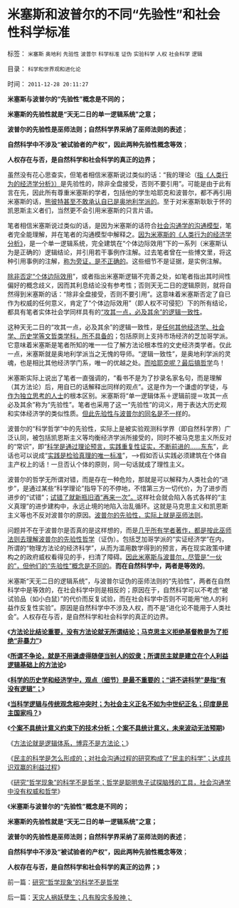 # 米塞斯和波普尔的不同“先验性”和社会性科学标准

标签： `米塞斯` `奥地利` `先验性` `波普尔` `科学标准` `证伪` `实验科学` `人权` `社会科学` `逻辑` 

目录： `科学和世界观和进化论`

时间： `2011-12-28 20:11:27`

**米塞斯与波普尔的“先验性”概念是不同的；**

**米塞斯的先验性就是“天无二日的单一逻辑系统”之意；**

**波普尔的先验性是巫师法则；自然科学界采纳了巫师法则的表述**；

**自然科学中不涉及“被试验者的产权”，因此两种先验性概念等效**；

**人权存在与否，是自然科学和社会科学的真正的边界；**

虽然没有花心思查实，但笔者相信米塞斯说过类似的话：“我的理论（[指《人类行为的经济学分析》）](../../../2011/1/27/米塞斯《人类行为的经济学分析》的分析.md)是先验性的，除非全盘接受，否则不要引用”。可能是由于此有言在先，因此所有尊重米塞斯的学者，包括他的学生哈耶克和波普尔，都不再引用米塞斯的话，[熊彼特甚至不敢承认自已是奥地利学派的](../../../2011/2/21/熊彼特，一条精滑的鱼.md)。至于对米塞斯耿耿于怀的凯恩斯主义者们，当然更不会引用米塞斯的只言片语。

笔者相信米塞斯说过类似的话，是因为米塞斯的话符合[社会沟通学的沟通模型](../../../2011/12/27/“讲不讲科学”即“有没有逻辑”.md)，笔者完全能理解，并在笔者的沟通模型中解释之。[因为米塞斯的《人类行为的经济学分析》](../../../2011/2/7/向伟大的Ludwig米塞斯致敬！.md)，是一个单一逻辑系统，完全建筑在“个体边际效用”下的一系列（米塞斯认为是正确的）逻辑结论，并引用若干事例作注解。过去笔者曾在一些博文里，将这种引用事例的注解，[称为旁证，是不正确的](../../../2009/5/20/疑证与实证及汉议论文三要素论.md)。这些细节不是证据，是实例注解。

[除非否定“个体边际效用](../../../2011/2/20/经济学科学标准（边际效用＋抽象建模＋实证统计）.md)”，或者指出米塞斯逻辑不完善之处，如笔者指出其时间性偏好的概念歧义，因而其利息结论没有参考性；否则天无二日的逻辑原则，就将自然得到米塞斯的话：“除非全盘接受，否则不要引用”。这意味着米塞斯否定了自已作为权威的任何意义，肯定了“个体边际效用”（即人权不可侵犯）下的所有结论，都具有笔者实体社会学同样具有的[“攻其一点，必及其余”的逻辑一致性](../../../2011/12/27/方法论比结论重要，没有方法论就无所谓观点.md)。

这种天无二日的“攻其一点，必及其余”的逻辑一致性，是[任何其他经济学、社会学、历史学等文哲类学科，所不具备的](../../../2010/10/6/有神论的宗教是哲学，无神论的哲学是宗教.md)；包括原则上支持市场经济的芝加哥学派。它意味着米塞斯是笔者所知的唯一一位了解方法论根本性的文史经济类学者。仅此一点，米塞斯就是奥地利学派当之无愧的导师。“逻辑一致性”，是奥地利学派的灵魂，也是相比其他经济学门系，唯一的优越之处。[而哈耶克呢？最后搞哲学](../../../2011/2/26/哈耶克分子和“民主的权威”.md)鸟！

米塞斯实际上说出了笔者一直强调的，“看书不是为了抄录名家名句，而是理解（其方法论）后，用自已的话解释出同样的观点”。这是作为一个谦虚的学徒，与[作为独立思考的人士](../../../2010/1/6/独立思考的观点是成不了“权威”.md)的根本区别。米塞斯将“单一逻辑体系＋逻辑前提＝攻其一点必及其余”称为“先验性”。笔者也采用了这一“先验性”的词义，用于表达大历史观和实体经济学的类似性质。[但此先验性与波普尔的同名是不一样](../../../2011/2/27/新理论推广和奥地利学派的失败.md)的。

波普尔的“科学哲学”中的先验性，实际上是被实验观测科学界（即自然科学界）广泛认同，被包括凯恩斯主义等均衡经济学派所接受的，同时不被马克思主义所反对的“常识”，即“[科学是通过理论预言，实践重复性证实，不断前进的……东东](../../../2011/2/27/“理论－实践”科学发展论是错误的，“观测－归纳”法是正确的.md)”，此话也可以说成“[实践是检验真理的唯一标准](../../../2009/11/25/实践是检验哲学的唯一标准.md)”，——>假如否认实践必须建筑在个体自主产权上的话！一旦否认个体的原则，同一句话就成了理性主义。

波普尔的哲学无所谓对错，而是存在一种危险，那就是可以解释为人类社会的“进步”，是通过某些“科学理论”指导下的不停地，不惜第三方一切代价，为了进步而进步的“试错”；[试错了就新瓶旧酒“再来一次”。](../../../2009/12/2/科学不用于预测，科学家不是预言家，科学不是星相学.md)这样社会就会陷入各式各样的“主义真理”的进步建构中，永远止境的地陷入治乱循环。这就是马克思主义和凯恩斯主义等也不反对波普尔的原因。[波普尔的先验性，实际上就是巫师法则](../../../2011/2/27/波普尔证伪与巫师法则.md)。

问题并不在于波普尔是否真的是这样想的，而是[几乎所有学者著作，都是按此巫师法则去理解波普尔的先验性哲学](../../../2010/6/20/波普尔法则先验（transcendental）有歧义，其实指巫师法则.md)（证伪）。包括芝加哥学派的“实证经济学”在内，所谓的“物理方法论的经济科学”，从而为滥用数学得到的预言，再在现实政策中建构之的政府威权看得见的手，扫清了障碍。[因此米塞斯与波普尔，尽管是“一伙的”，但他们的“先验性”概念是不同的](../../../2010/10/18/意识形态分子需要权威，需要制造权威.md)。**而在自然科学中，两者是等效的**。

米塞斯“天无二日的逻辑系统”，与波普尔证伪的巫师法则的“先验性”，两者在自然科学中是等效的，在社会科学中则是相反的；原因在于，自然科学可以不考虑“被试验品（如小白鼠）”的代价而反复试验，而在社会科学中否则不可能用“他人的利益作反复性实验”。原因是自然科学中不涉及人权，而不是“进化论不能用于人类社会”。人权存在与否，是自然科学和社会科学的真正的边界。

《[**方法论比结论重要，没有方法论就无所谓结论；马克思主义拒绝基督教是为了拒绝“非暴力”**](../../../2011/12/27/方法论比结论重要，没有方法论就无所谓观点.md)》

《[**所谓不争论，就是不用谦虚得随便当别人的奴隶；所谓民主就是建立在个人利益逻辑基础上的方法论**](../../../2011/12/27/不用谦虚得随便当别人的奴隶.md)》

《[**科学的历史学和经济学中，观点（细节）是最不重要的；“讲不讲科学”是指“有没有逻辑”；**](../../../2011/12/27/不用谦虚得随便当别人的奴隶.md)》

《[**当科学逻辑与传统观念相冲突时；为社会主义正名不如为中世纪正名；印度是民主国家吗？**](../../../2011/12/27/当科学与传统观念冲突；为社会主义正名,和印度的民主.md)》

《[**个案不具统计意义约束下的技术分析；个案不具统计意义，未来波动无法预期**](../../../2011/12/27/个案不具统计意义约束下的技术分析，未来波动无法预期.md)》

《[方法论就是逻辑体系，博弈不是方法论；](../../../2011/12/27/方法论就是逻辑体系，博弈不是方法论.md)》

《[民主的科学是怎么形成的；对社会沟通过程的研究构成了“民主的科学”；达成共识双赢的利益过程](../../../2011/12/28/民主的科学是怎么形成的.md)》

《[研究“哲学现象”的科学不是哲学；哲学是聪明鬼子试探脑残的工具，社会沟通学中没有权威和哲学](../../../2011/12/28/研究“哲学现象”的科学不是哲学.md)》

《**米塞斯与波普尔的“先验性”概念是不同的；**

**米塞斯的先验性就是“天无二日的单一逻辑系统”之意；**

**波普尔的先验性是巫师法则；自然科学界采纳了巫师法则的表述**；

**自然科学中不涉及“被试验者的产权”，因此两种先验性概念等效**；

**人权存在与否，是自然科学和社会科学的真正的边界；**》



前一篇：[研究“哲学现象”的科学不是哲学](../../../2011/12/28/研究“哲学现象”的科学不是哲学.md)

后一篇：[天灾人祸妖孽生；凡有股灾多股神；](../../../2011/12/28/天灾人祸妖孽生；凡有股灾多股神；.md)